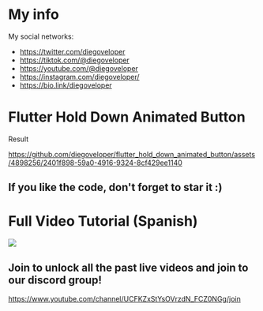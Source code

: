 # My info

My social networks:

- https://twitter.com/diegoveloper
- https://tiktok.com/@diegoveloper
- https://youtube.com/@diegoveloper
- https://instagram.com/diegoveloper/
- https://bio.link/diegoveloper


# Flutter Hold Down Animated Button

Result




https://github.com/diegoveloper/flutter_hold_down_animated_button/assets/4898256/2401f898-59a0-4916-9324-8cf429ee1140







## If you like the code, don't forget to star it :)

# Full Video Tutorial (Spanish)

[![](http://img.youtube.com/vi/eLjB43PaIw0/0.jpg)](https://www.youtube.com/watch?v=eLjB43PaIw0 )

## Join to unlock all the past live videos and join to our discord group!

https://www.youtube.com/channel/UCFKZxStYsOVrzdN_FCZ0NGg/join



